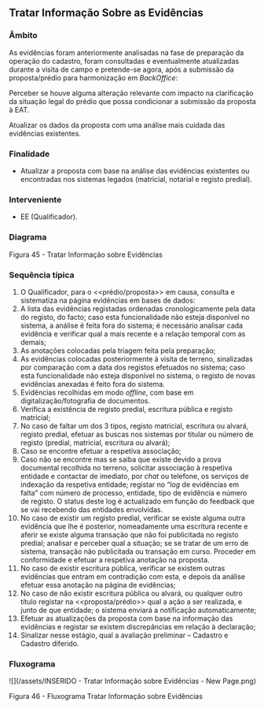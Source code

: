 ## Tratar Informação Sobre as Evidências

### Âmbito

As evidências foram anteriormente analisadas na fase de preparação da operação do cadastro, foram consultadas e eventualmente atualizadas durante a visita de campo e pretende-se agora, após a submissão da proposta/prédio para harmonização em _BackOffice_:

Perceber se houve alguma alteração relevante com impacto na clarificação da situação legal do prédio que possa condicionar a submissão da proposta à EAT.

Atualizar os dados da proposta com uma análise mais cuidada das evidências existentes.

### Finalidade

* Atualizar a proposta com base na análise das evidências existentes ou encontradas nos sistemas legados \(matricial, notarial e registo predial\).

### Interveniente

* EE \(Qualificador\).

### Diagrama

Figura 45 - Tratar Informação sobre Evidências

### Sequência típica

1. O Qualificador, para o &lt;&lt;prédio/proposta&gt;&gt; em causa, consulta e sistematiza na página evidências em bases de dados:
2. A lista das evidências registadas ordenadas cronologicamente pela data do registo, do facto; caso esta funcionalidade não esteja disponível no sistema, a análise é feita fora do sistema; é necessário analisar cada evidência e verificar qual a mais recente e a relação temporal com as demais;
3. As anotações colocadas pela triagem feita pela preparação;
4. As evidências colocadas posteriormente à visita de terreno, sinalizadas por comparação com a data dos registos efetuados no sistema; caso esta funcionalidade não esteja disponível no sistema, o registo de novas evidências anexadas é feito fora do sistema.
5. Evidências recolhidas em modo _offline_, com base em digitalização/fotografia de documentos.
6. Verifica a existência de registo predial, escritura pública e registo matricial;
7. No caso de faltar um dos 3 tipos, registo matricial, escritura ou alvará, registo predial, efetuar as buscas nos sistemas por titular ou número de registo \(predial, matricial, escritura ou alvará\);
8. Caso se encontre efetuar a respetiva associação;
9. Caso não se encontre mas se saiba que existe devido a prova documental recolhida no terreno, solicitar associação à respetiva entidade e contactar de imediato, por _chat_ ou telefone, os serviços de indexação da respetiva entidade; registar no “_log_ de evidências em falta” com número de processo, entidade, tipo de evidência e número de registo. O status deste log é actualizado em função do feedback que se vai recebendo das entidades envolvidas.
10. No caso de existir um registo predial, verificar se existe alguma outra evidência que lhe é posterior, nomeadamente uma escritura recente e aferir se existe alguma transação que não foi publicitada no registo predial; analisar e perceber qual a situação; se se tratar de um erro de sistema, transação não publicitada ou transação em curso. Proceder em conformidade e efetuar a respetiva anotação na proposta.
11. No caso de existir escritura pública, verificar se existem outras evidências que entram em contradição com esta, e depois da análise efetuar essa anotação na página de evidências;
12. No caso de não existir escritura pública ou alvará, ou qualquer outro título registar na &lt;&lt;proposta/prédio&gt;&gt; qual a ação a ser realizada, e junto de que entidade; o sistema enviará a notificação automaticamente;
13. Efetuar as atualizações da proposta com base na informação das evidências e registar se existem discrepâncias em relação à declaração;
14. Sinalizar nesse estágio, qual a avaliação preliminar – Cadastro e Cadastro diferido.

### Fluxograma

![](/assets/INSERIDO - Tratar Informação sobre Evidências - New Page.png)

Figura 46 - Fluxograma Tratar Informação sobre Evidências

